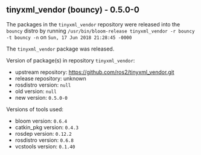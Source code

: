 ## tinyxml_vendor (bouncy) - 0.5.0-0

The packages in the `tinyxml_vendor` repository were released into the `bouncy` distro by running `/usr/bin/bloom-release tinyxml_vendor -r bouncy -t bouncy -n` on `Sun, 17 Jun 2018 21:28:45 -0000`

The `tinyxml_vendor` package was released.

Version of package(s) in repository `tinyxml_vendor`:

- upstream repository: https://github.com/ros2/tinyxml_vendor.git
- release repository: unknown
- rosdistro version: `null`
- old version: `null`
- new version: `0.5.0-0`

Versions of tools used:

- bloom version: `0.6.4`
- catkin_pkg version: `0.4.3`
- rosdep version: `0.12.2`
- rosdistro version: `0.6.8`
- vcstools version: `0.1.40`


